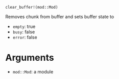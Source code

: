 ```
clear_buffer!(mod::Mod)
```

Removes chunk from buffer and sets buffer state to

  * `empty`: true
  * `busy`: false
  * `error`: false

# Arguments

  * `mod::Mod`: a module
